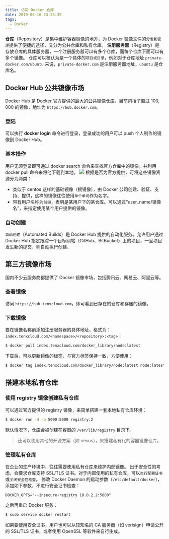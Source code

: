 ```yaml
---
title: 访问 Docker 仓库
date: 2019-06-16 23:23:39
tags:
  - Docker
---
```

**仓库**（Repository）是集中维护容器镜像的地方，为 Docker 镜像文件的`分发和管理`提供了便捷的途径，又分为公共仓库和私有仓库。
**注册服务器**（Registry）是存放仓库的具体服务器，一个注册服务器可以有多个仓库，而每个仓库下面可以有多个镜像。
仓库可以被认为是一个具体的`项目或目录`，例如对于仓库地址 `private-docker.com/ubuntu` 来说，`private-docker.com` 是注册服务器地址，`ubuntu` 是仓库名。
## Docker Hub 公共镜像市场
Docker Hub 是 Docker 官方提供的最大的公共镜像仓库，目前包括了超过 100, 000 的镜像，地址为 `https://hub.docker.com`。
### 登陆
可以执行 **docker login** 命令进行登录，登录成功的用户可以 push 个人制作的镜像到 Docker Hub。
<!--more-->
### 基本操作
用户无须登录即可通过 docker search 命令来查找官方仓库中的镜像，并利用 docker pull 命令来将他下载到本地。
![](https://raw.githubusercontent.com/was48i/mPOST/master/Docker/5-1.jpeg)
根据是否为官方提供，可将这些镜像资源分为两类：
- 类似于 centos 这样的基础镜像（根镜像），由 Docker 公司创建、验证、支持、提供，这样的镜像往往使用`单个单词`作为名字。
- 带有用户名称为`前缀`，表明是某用户下的某仓库。可以通过“user_name/镜像名”，来指定使用某个用户提供的镜像。

### 自动创建
`自动创建`（Automated Builds）是 Docker Hub 提供的自动化服务。允许用户通过 Docker Hub 指定跟踪一个目标网站（GitHub、BitBucket）上的项目，一旦项目发生新的提交，则自动执行创建。
## 第三方镜像市场
国内不少云服务商都提供了 Docker 镜像市场，包括腾讯云、网易云、阿里云等。
### 查看镜像
访问 `https://hub.tenxcloud.com`，即可看到已存在的仓库和存储的镜像。
### 下载镜像
要在镜像名称前添加注册服务器的具体地址，格式为：`index.tenxcloud.com/<namespace>/<repository>:<tag>`：
```bash
$ docker pull index.tenxcloud.com/docker_library/node:latest
```
下载后，可以更新镜像的标签，与官方标签保持一致，方便使用：
```bash
$ docker tag index.tenxcloud.com/docker_library/node:latest node:latest
```
## 搭建本地私有仓库
### 使用 registry 镜像创建私有仓库
可以通过官方提供的 registry 镜像，来简单搭建一套本地私有仓库环境：
```bash
$ docker run -d -p 5000:5000 registry:2
```
默认情况下，仓库会被创建在容器的 `/var/lib/registry` 目录下。
> 还可以使用其他的开源方案（如 nexus），来搭建私有化的容器镜像仓库。

### 管理私有仓库
在企业的生产环境中，往往需要使用私有仓库来维护内部镜像。
出于安全性的考虑，会要求仓库支持 SSL/TLS 证书。对于内部使用的私有仓库，可以`自行配置证书`或`关闭安全性检查`。
修改 Docker Daemon 的启动参数（`/etc/default/docker`），添加如下参数，不进行安全证书检查：
```
DOCKER_OPTS="--insecure-registry 10.0.2.2:5000"
```
之后再重启 Docker 服务：
```bash
$ sudo service docker restart
```
如果要使用安全证书，用户也可以从较知名的 CA 服务商（如 verisign）申请公开的 SSL/TLS 证书，或者使用 OpenSSL 等软件来自行生成。
